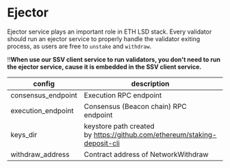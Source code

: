 # Ejector

Ejector service plays an important role in ETH LSD stack. Every validator should run an ejector service to properly handle the validator exiting process, as users are free to `unstake` and `withdraw`.

‼️**When use our SSV client service to run validators, you don't need to run the ejector service, cause it is embedded in the SSV client service.**

| config | description | example value |
| --- | --- | --- |
| consensus_endpoint | Execution RPC endpoint | http://127.0.0.1:8545 |
| execution_endpoint | Consensus (Beacon chain) RPC endpoint | https://holesky.stafi.io |
| keys_dir | keystore path created by https://github.com/ethereum/staking-deposit-cli | ./validator_keys |
| withdraw_address | Contract address of NetworkWithdraw | 0x_NETWORK_WITHDRAW_CONTRACT_ADDR |